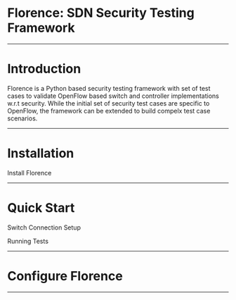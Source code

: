 # Florence: SDN Security Testing Framework

---

# Introduction

Florence is a Python based security testing framework with set of test
cases to validate OpenFlow based switch and controller implementations
w.r.t security. While the initial set of security test cases are
specific to OpenFlow, the framework can be extended to build compelx
test case scenarios.

---

# Installation

Install Florence

---

# Quick Start

Switch Connection Setup

Running Tests

---

# Configure Florence

---
